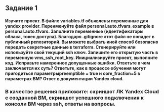 ## Задание 1
#### Изучите проект. В файле variables.tf объявлены переменные для yandex provider. Переименуйте файл personal.auto.tfvars_example в personal.auto.tfvars. Заполните переменные (идентификаторы облака, токен доступа). Благодаря .gitignore этот файл не попадет в публичный репозиторий. Вы можете выбрать иной способ безопасно передать секретные данные в terraform. Сгенерируйте или используйте свой текущий ssh ключ. Запишите его открытую часть в переменную vms_ssh_root_key. Инициализируйте проект, выполните код. Исправьте намеренное допущенные ошибки. Ответьте в чем заключается их суть? Ответьте, как в процессе обучения могут пригодиться параметрыpreemptible = true и core_fraction=5 в параметрах ВМ? Ответ в документации Yandex cloud.
### В качестве решения приложите: скриншот ЛК Yandex Cloud с созданной ВМ, скриншот успешного подключения к консоли ВМ через ssh, ответы на вопросы.

